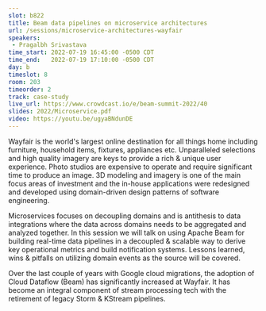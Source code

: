 ```yaml
---
slot: b822
title: Beam data pipelines on microservice architectures
url: /sessions/microservice-architectures-wayfair
speakers:
 - Pragalbh Srivastava
time_start: 2022-07-19 16:45:00 -0500 CDT
time_end:   2022-07-19 17:10:00 -0500 CDT
day: b
timeslot: 8
room: 203
timeorder: 2
track: case-study
live_url: https://www.crowdcast.io/e/beam-summit-2022/40
slides: 2022/Microservice.pdf
video: https://youtu.be/ugyaBNdunDE
---
```


Wayfair is the world's largest online destination for all things home including furniture, household items, fixtures, appliances etc. Unparalleled selections and high quality imagery are keys to provide a rich & unique user experience. Photo studios are expensive to operate and require significant time to produce an image. 3D modeling and imagery is one of the main focus areas of investment and the in-house applications were redesigned and developed using domain-driven design patterns of software engineering.

Microservices focuses on decoupling domains and is antithesis to data integrations where the data across domains needs to be aggregated and analyzed together. In this session we will talk on using Apache Beam for building real-time data pipelines in a decoupled & scalable way to derive key operational metrics and build notification systems. Lessons learned, wins & pitfalls on utilizing domain events as the source will be covered.

Over the last couple of years with Google cloud migrations, the adoption of Cloud Dataflow (Beam) has significantly increased at Wayfair. It has become an integral component of stream processing tech with the retirement of legacy Storm & KStream pipelines.
